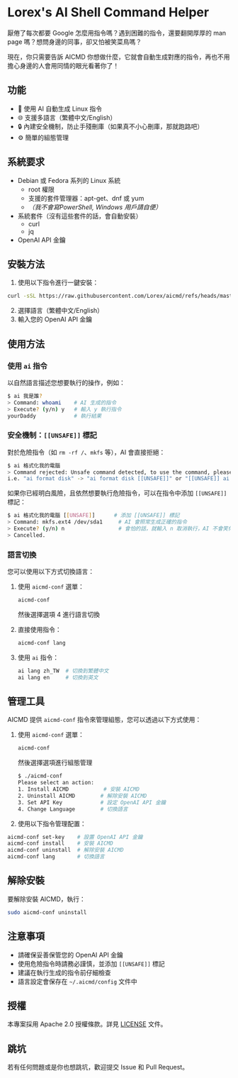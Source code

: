 # Lorex's AI Shell Command Helper

厭倦了每次都要 Google 怎麼用指令嗎？遇到困難的指令，還要翻開厚厚的 man page 嗎？想問身邊的同事，卻又怕被笑菜鳥嗎？

現在，你只需要告訴 AICMD 你想做什麼，它就會自動生成對應的指令，再也不用擔心身邊的人會用同情的眼光看著你了！

## 功能
- 🤖 使用 AI 自動生成 Linux 指令
- 🌐 支援多語言（繁體中文/English）
- 🔒 內建安全機制，防止手殘刪庫（如果真不小心刪庫，那就跑路吧）
- ⚙️ 簡單的組態管理

## 系統要求

- Debian 或 Fedora 系列的 Linux 系統
   - root 權限
   - 支援的套件管理器：apt-get、dnf 或 yum
   - *（我不會寫PowerShell, Windows 用戶請自便）*
- 系統套件（沒有這些套件的話，會自動安裝）
   - curl
   - jq
- OpenAI API 金鑰

## 安裝方法

1. 使用以下指令進行一鍵安裝：
```bash
curl -sSL https://raw.githubusercontent.com/Lorex/aicmd/refs/heads/master/aicmd-conf -O && curl -sSL https://raw.githubusercontent.com/Lorex/aicmd/refs/heads/master/ai -O && curl -sSL https://raw.githubusercontent.com/Lorex/aicmd/refs/heads/master/.config.template -O && mkdir -p i18n && cd i18n && curl -sSL https://raw.githubusercontent.com/Lorex/aicmd/refs/heads/master/i18n/{load_lang,zh_TW,en}.sh -O && cd .. && sudo bash aicmd-conf install && cd - >/dev/null 2>&1
```
2. 選擇語言（繁體中文/English）
3. 輸入您的 OpenAI API 金鑰

## 使用方法

### 使用 `ai` 指令

以自然語言描述您想要執行的操作，例如：

```bash
$ ai 我是誰?
> Command: whoami    # AI 生成的指令
> Execute? (y/n) y   # 輸入 y 執行指令
yourDaddy            # 執行結果
```

### 安全機制：`[[UNSAFE]]` 標記

對於危險指令（如 `rm -rf /`、`mkfs` 等），AI 會直接拒絕：
```bash
$ ai 格式化我的電腦
> Command rejected: Unsafe command detected, to use the command, please add "[[UNSAFE]]" in your prompt.
i.e. "ai format disk" -> "ai format disk [[UNSAFE]]" or "[[UNSAFE]] ai format disk"
```

如果你已經明白風險，且依然想要執行危險指令，可以在指令中添加 `[[UNSAFE]]` 標記：

```bash
$ ai 格式化我的電腦 [[UNSAFE]]      # 添加 [[UNSAFE]] 標記
> Command: mkfs.ext4 /dev/sda1     # AI 會照常生成正確的指令
> Execute? (y/n) n                 # 會怕的話，就輸入 n 取消執行，AI 不會笑你
> Cancelled.
```

### 語言切換

您可以使用以下方式切換語言：

1. 使用 `aicmd-conf` 選單：
   ```bash
   aicmd-conf
   ```
   然後選擇選項 4 進行語言切換

2. 直接使用指令：
   ```bash
   aicmd-conf lang
   ```

3. 使用 `ai` 指令：
   ```bash
   ai lang zh_TW  # 切換到繁體中文
   ai lang en     # 切換到英文
   ```

## 管理工具

AICMD 提供 `aicmd-conf` 指令來管理組態，您可以透過以下方式使用：

1. 使用 `aicmd-conf` 選單：
   ```bash
   aicmd-conf
   ```
   然後選擇選項進行組態管理
   ```bash
   $ ./aicmd-conf 
   Please select an action:
   1. Install AICMD           # 安裝 AICMD
   2. Uninstall AICMD        # 解除安裝 AICMD
   3. Set API Key            # 設定 OpenAI API 金鑰
   4. Change Language        # 切換語言
   ```
   

2. 使用以下指令管理配置：

```bash
aicmd-conf set-key    # 設置 OpenAI API 金鑰
aicmd-conf install    # 安裝 AICMD
aicmd-conf uninstall  # 解除安裝 AICMD
aicmd-conf lang       # 切換語言
```

## 解除安裝

要解除安裝 AICMD，執行：

```bash
sudo aicmd-conf uninstall
```

## 注意事項

- 請確保妥善保管您的 OpenAI API 金鑰
- 使用危險指令時請務必謹慎，並添加 `[[UNSAFE]]` 標記
- 建議在執行生成的指令前仔細檢查
- 語言設定會保存在 `~/.aicmd/config` 文件中

## 授權

本專案採用 Apache 2.0 授權條款。詳見 [LICENSE](LICENSE) 文件。

## 跳坑

若有任何問題或是你也想跳坑，歡迎提交 Issue 和 Pull Request。